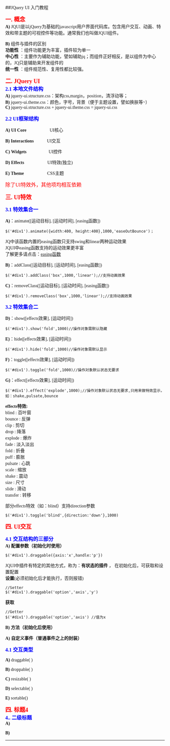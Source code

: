 ##<font face="微软雅黑">JQuery UI 入门教程

**<font size="4" color="red" >一. 概念</font>**  
**A)** JQUI是以jQuery为基础的javascript用户界面代码库。包含用户交互、动画、特效和带主题的可视控件等功能。通常我们也叫做JQUI组件。

**B)**  组件与插件的区别  
**功能性** ：组件功能更为丰富，插件较为单一    
**中心性** ：主要作为辅助功能，譬如辅助jq；而组件正好相反，是以组件为中心的，JQ只是辅助来开发组件的  
**统一性** ：组件规范性、复用性都比较强。  

**<font size="4" color="red" >二. JQuery UI</font>**  
**<font size="3" color="blue">2.1 本地文件结构</font>**    
**A)** jquery-ui.structure.css：架构css,margin，position，清浮动等；  
**B)** jquery-ui.theme.css：颜色，字号，背景（便于主题设置，譬如换肤等~）  
**C)** jquery-ui.structure.css + jquery-ui.theme.css = jquery-ui.css   

**<font size="3" color="blue">2.2 UI框架结构</font>**   

**A)** **UI Core** &emsp;&emsp;&emsp;&emsp;&emsp;UI核心

**B)** **Interactions**&emsp;&emsp;&emsp;UI交互

**C)** **Widgets**&emsp;&emsp;&emsp;&emsp;&emsp;UI控件

**D)** **Effects** &emsp;&emsp;&emsp;&emsp;&emsp;UI特效(独立)

**E)** **Theme** &emsp;&emsp;&emsp;&emsp;&emsp;CSS主题

<font size="3" color="red" >除了UI特效外，其他项均相互依赖</font>  

**<font size="4" color="red" >三. UI特效</font>**  

**<font size="3" color="blue">3.1 特效集合一</font>**   
 
**A)**：animate([运动目标],  [运动时间], [easing函数])   

	$('#div1').animate({width:400, height:400},1000,'easeOutBounce')；
JQ中该函数内置的easing函数只支持swing和linear两种运动效果  
JQUI中easing函数支持的运动效果更丰富  
了解更多请点击：[easing函数](http://api.jqueryui.com/easings/)

**B)**：addClass([运动目标],  [运动时间], [easing函数])    

	$('#div1').addClass('box',1000,'linear');//支持动画效果  

**C)**：removeClass([运动目标],  [运动时间], [easing函数])    

	$('#div1').removeClass('box',1000,'linear');//支持动画效果  

**<font size="3" color="blue">3.2 特效集合二</font>**    

**D)**：show([effects效果], [运动时间])  

	$('#div1').show('fold',1000)//操作对象需默认隐藏

**E)**：hide([effects效果], [运动时间])    

	$('#div1').hide('fold',1000)//操作对象需默认显示
**F)**：toggle([effects效果], [运动时间])   

	$('#div1').toggle('fold',1000)//操作对象默认状态无要求  
**G)**：effect([effects效果], [运动时间])   

	$('#div1').effect('explode',1000);//操作对象默认状态无要求,只用来做特效显示，如：shake,pulsate,bounce  

**effects特效:**  
blind  :  百叶窗    
bounce  :  反弹  
clip  :  剪切     
drop  :  降落  
explode  :  爆炸      
fade  :  淡入淡出  
fold   :  折叠      
puff   :  膨胀  
pulsate   :  心跳      
scale   :  缩放  
shake   :  震动      
size   :  尺寸  
slide   :  滑动      
transfer   :  转移  

部分effects特效（如：blind）支持direction参数  

	$('#div1').toggle('blind',{direction:'down'},1000)

**<font size="4" color="red" >四. UI交互</font>**  

**<font size="3" color="blue">4.1 交互结构的三部分</font>**   
**A)** **配置参数（初始化时使用）**  

	$('#div1').draggable({axis:'x',handle:'p'})   
JQUI中插件有特定的其他方式，称为：**有状态的插件**  ，
在初始化后，可获取和设置配置  
**设置**(必须初始化后才能执行，否则报错)  

    //Setter
	$('#div1').draggable('option','axis','y')  

**获取**  

    //Getter
	$('#div1').draggable('option','axis') //值为x
**B)** **方法（初始化后使用）**

**A)** **自定义事件（普通事件之上的封装）**

**<font size="3" color="blue">4.1 交互类型</font>** 

**A)** draggable( )

**B)**  droppable( ) 

**C)**  resizable( ) 

**D)**  selectable( )  

**E)**  sortable()  

**<font size="4" color="red" >四. 标题4</font>**  
**<font size="3" color="blue">4.. 二级标题</font>**   
**A)** 

**B)**   
</font>  
******

